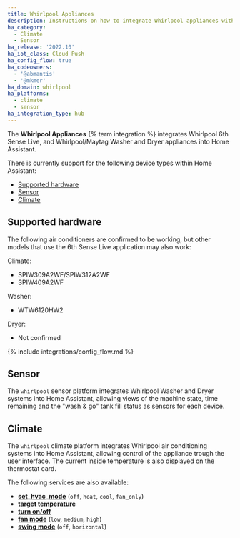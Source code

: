 ```yaml
---
title: Whirlpool Appliances
description: Instructions on how to integrate Whirlpool appliances with Home Assistant.
ha_category:
  - Climate
  - Sensor
ha_release: '2022.10'
ha_iot_class: Cloud Push
ha_config_flow: true
ha_codeowners:
  - '@abmantis'
  - '@mkmer'
ha_domain: whirlpool
ha_platforms:
  - climate
  - sensor
ha_integration_type: hub
---
```


The **Whirlpool Appliances** {% term integration %} integrates Whirlpool 6th Sense Live, and Whirlpool/Maytag Washer and Dryer appliances into Home Assistant.

There is currently support for the following device types within Home Assistant:

- [Supported hardware](#supported-hardware)
- [Sensor](#sensor)
- [Climate](#climate)

## Supported hardware

The following air conditioners are confirmed to be working, but other models that use the 6th Sense Live application may also work:

Climate:

- SPIW309A2WF/SPIW312A2WF
- SPIW409A2WF

Washer:

- WTW6120HW2

Dryer:

- Not confirmed

{% include integrations/config_flow.md %}

## Sensor

The `whirlpool` sensor platform integrates Whirlpool Washer and Dryer systems into Home Assistant, allowing views of the machine state, time remaining and the "wash & go" tank fill status as sensors for each device.

## Climate

The `whirlpool` climate platform integrates Whirlpool air conditioning systems into Home Assistant, allowing control of the appliance trough the user interface. The current inside temperature is also displayed on the thermostat card.

The following services are also available:

- [**set_hvac_mode**](/integrations/climate/#service-climateset_hvac_mode) (`off`, `heat`, `cool`, `fan_only`)
- [**target temperature**](/integrations/climate#service-climateset_temperature)
- [**turn on/off**](/integrations/climate#service-climateturn_on)
- [**fan mode**](/integrations/climate#service-climateset_fan_mode) (`low`, `medium`, `high`)
- [**swing mode**](/integrations/climate#service-climateset_swing_mode) (`off`, `horizontal`)

